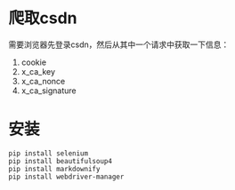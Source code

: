# 爬取csdn

需要浏览器先登录csdn，然后从其中一个请求中获取一下信息：
1. cookie
2. x_ca_key
3. x_ca_nonce
4. x_ca_signature


# 安装
```commandline
pip install selenium
pip install beautifulsoup4
pip install markdownify
pip install webdriver-manager
```